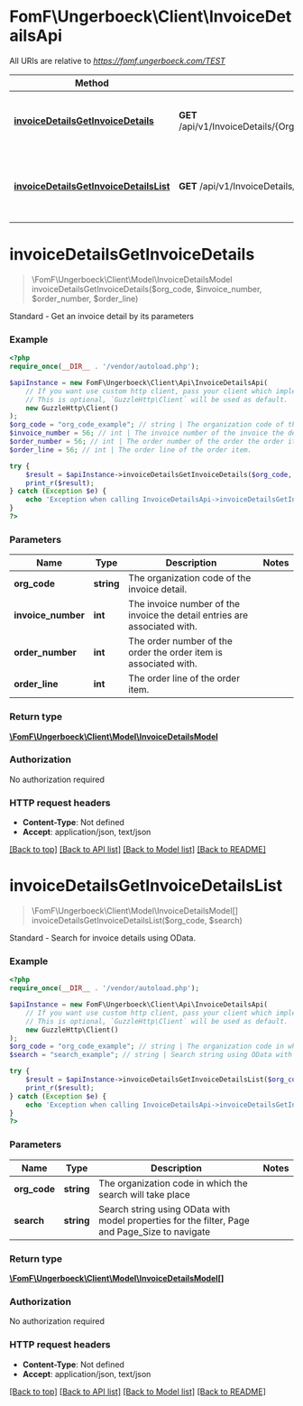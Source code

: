 # FomF\Ungerboeck\Client\InvoiceDetailsApi

All URIs are relative to *https://fomf.ungerboeck.com/TEST*

Method | HTTP request | Description
------------- | ------------- | -------------
[**invoiceDetailsGetInvoiceDetails**](InvoiceDetailsApi.md#invoiceDetailsGetInvoiceDetails) | **GET** /api/v1/InvoiceDetails/{OrgCode}/{InvoiceNumber}/{OrderNumber}/{OrderLine} | Standard - Get an invoice detail by its parameters
[**invoiceDetailsGetInvoiceDetailsList**](InvoiceDetailsApi.md#invoiceDetailsGetInvoiceDetailsList) | **GET** /api/v1/InvoiceDetails/{OrgCode} | Standard - Search for invoice details using OData.


# **invoiceDetailsGetInvoiceDetails**
> \FomF\Ungerboeck\Client\Model\InvoiceDetailsModel invoiceDetailsGetInvoiceDetails($org_code, $invoice_number, $order_number, $order_line)

Standard - Get an invoice detail by its parameters

### Example
```php
<?php
require_once(__DIR__ . '/vendor/autoload.php');

$apiInstance = new FomF\Ungerboeck\Client\Api\InvoiceDetailsApi(
    // If you want use custom http client, pass your client which implements `GuzzleHttp\ClientInterface`.
    // This is optional, `GuzzleHttp\Client` will be used as default.
    new GuzzleHttp\Client()
);
$org_code = "org_code_example"; // string | The organization code of the invoice detail.
$invoice_number = 56; // int | The invoice number of the invoice the detail entries are associated with.
$order_number = 56; // int | The order number of the order the order item is associated with.
$order_line = 56; // int | The order line of the order item.

try {
    $result = $apiInstance->invoiceDetailsGetInvoiceDetails($org_code, $invoice_number, $order_number, $order_line);
    print_r($result);
} catch (Exception $e) {
    echo 'Exception when calling InvoiceDetailsApi->invoiceDetailsGetInvoiceDetails: ', $e->getMessage(), PHP_EOL;
}
?>
```

### Parameters

Name | Type | Description  | Notes
------------- | ------------- | ------------- | -------------
 **org_code** | **string**| The organization code of the invoice detail. |
 **invoice_number** | **int**| The invoice number of the invoice the detail entries are associated with. |
 **order_number** | **int**| The order number of the order the order item is associated with. |
 **order_line** | **int**| The order line of the order item. |

### Return type

[**\FomF\Ungerboeck\Client\Model\InvoiceDetailsModel**](../Model/InvoiceDetailsModel.md)

### Authorization

No authorization required

### HTTP request headers

 - **Content-Type**: Not defined
 - **Accept**: application/json, text/json

[[Back to top]](#) [[Back to API list]](../../README.md#documentation-for-api-endpoints) [[Back to Model list]](../../README.md#documentation-for-models) [[Back to README]](../../README.md)

# **invoiceDetailsGetInvoiceDetailsList**
> \FomF\Ungerboeck\Client\Model\InvoiceDetailsModel[] invoiceDetailsGetInvoiceDetailsList($org_code, $search)

Standard - Search for invoice details using OData.

### Example
```php
<?php
require_once(__DIR__ . '/vendor/autoload.php');

$apiInstance = new FomF\Ungerboeck\Client\Api\InvoiceDetailsApi(
    // If you want use custom http client, pass your client which implements `GuzzleHttp\ClientInterface`.
    // This is optional, `GuzzleHttp\Client` will be used as default.
    new GuzzleHttp\Client()
);
$org_code = "org_code_example"; // string | The organization code in which the search will take place
$search = "search_example"; // string | Search string using OData with model properties for the filter, Page and Page_Size to navigate

try {
    $result = $apiInstance->invoiceDetailsGetInvoiceDetailsList($org_code, $search);
    print_r($result);
} catch (Exception $e) {
    echo 'Exception when calling InvoiceDetailsApi->invoiceDetailsGetInvoiceDetailsList: ', $e->getMessage(), PHP_EOL;
}
?>
```

### Parameters

Name | Type | Description  | Notes
------------- | ------------- | ------------- | -------------
 **org_code** | **string**| The organization code in which the search will take place |
 **search** | **string**| Search string using OData with model properties for the filter, Page and Page_Size to navigate |

### Return type

[**\FomF\Ungerboeck\Client\Model\InvoiceDetailsModel[]**](../Model/InvoiceDetailsModel.md)

### Authorization

No authorization required

### HTTP request headers

 - **Content-Type**: Not defined
 - **Accept**: application/json, text/json

[[Back to top]](#) [[Back to API list]](../../README.md#documentation-for-api-endpoints) [[Back to Model list]](../../README.md#documentation-for-models) [[Back to README]](../../README.md)

